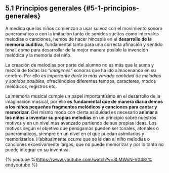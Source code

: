 ## 5.1 Principios generales {#5-1-principios-generales}

A medida que los niños comienzan a usar su voz con el movimiento sonoro pancromático o con la imitación tanto de sonidos sueltos como intervalos melodías o canciones, hemos de hacer hincapié en el **desarrollo de la memoria auditiva**, fundamental tanto para una correcta afinación y sentido tonal, como para desarrollar de la mejor manera posible la invención melódica y la memoria del niño.

La creación de melodías por parte del alumno no es más que la suma y mezcla de todas las _“imágenes”_ sonoras que ha ido almacenando en su cerebro. Por ello _es importante darle la más variada cantidad de melodías y sonidos posibles_, ofreciéndoles diferentes tempos, caracteres, modos melódicos, registros etc.

La memoria musical cumple un papel importantísimo en el desarrollo de la imaginación musical, por ello **es fundamental que de manera diaria demos a los niños pequeños fragmentos melódicos y canciones para cantar y memorizar**. Del mismo modo con cierta asiduidad es necesario **animar a los niños a inventar su propias melodías** en un principio sobre nuestros motivos y en un nivel más avanzado partiendo de sus propias ideas. Los motivos según el objetivo que persigamos pueden ser tonales, atonales o pancromáticos, siempre en un nivel en el que puedan asimilarlos y memorizarlos. Habitualmente ocurre que se le dan al niño melodías o canciones excesivamente largas, que no puede memorizar y por lo tanto no puede integrar en su inventiva.

{% youtube %}https://www.youtube.com/watch?v=3LMWoN-V048{% endyoutube %}
